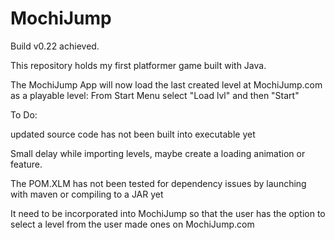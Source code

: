 # MochiJump
Build v0.22 achieved.

This repository holds my first platformer game built with Java.

The MochiJump App will now load the last created level at MochiJump.com as a playable level:
From Start Menu select "Load lvl" and then "Start" 

To Do:

updated source code has not been built into executable yet

Small delay while importing levels, maybe create a loading animation or feature.

The POM.XLM has not been tested for dependency issues by launching with maven or compiling to a JAR yet

It need to be incorporated into MochiJump so that the user has the option to select a level from the user made ones on MochiJump.com
